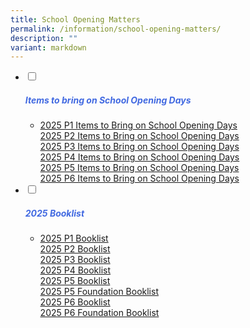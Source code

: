 ```yaml
---
title: School Opening Matters
permalink: /information/school-opening-matters/
description: ""
variant: markdown
---
```

<ul class="jekyllcodex_accordion">
<li>
<input type="checkbox" id="accordion1">
		<label for="accordion1"><h5 style="color:RoyalBlue">Items to bring on School Opening Days</h5></label>
<div>
<ul>
	<li>
<a href="/files/2025%20School%20Opening/2025_P1_Items_to_Bring_List_on_School_Opening_Days" target="blank">2025 P1 Items to Bring on School Opening Days </a><br>
<a href="/files/2025%20School%20Opening/2025_P2_Items_to_Bring_List_on_School_Opening_Days" target="blank">2025 P2 Items to Bring on School Opening Days</a><br>
<a href="/files/2025%20School%20Opening/2025_P3_Items_to_Bring_List_on_School_Opening_Days" target="blank">2025 P3 Items to Bring on School Opening Days</a><br>
<a href="/files/2025%20School%20Opening/2025_P4_Items_to_Bring_List_on_School_Opening_Days" target="blank">2025 P4 Items to Bring on School Opening Days</a><br>
<a href="/files/2025%20School%20Opening/2025_P5_Items_to_Bring_List_on_School_Opening_Days" target="blank">2025 P5 Items to Bring on School Opening Days</a><br>
<a href="/files/2025%20School%20Opening/2025_P6_Items_to_Bring_List_on_School_Opening_Days" target="blank">2025 P6 Items to Bring on School Opening Days</a><br>		
</li>
</ul>
</div>

</li><li>
<input type="checkbox" id="accordion2">
		<label for="accordion2"><h5 style="color:RoyalBlue">2025 Booklist</h5></label><div>
<ul>
	<li>
<a href="/files/2025_P1_Booklist.pdf" target="blank">2025 P1 Booklist</a><br>
<a href="/files/2025%20Booklist/2025_P2_Booklist.pdf" target="blank">2025 P2 Booklist</a><br>
<a href="/files/2025%20Booklist/2025_P3_Booklist.pdf" target="blank">2025 P3 Booklist</a><br>
<a href="/files/2025%20Booklist/2025_P4_Booklist.pdf" target="blank">2025 P4 Booklist</a><br>
<a href="/files/2025%20Booklist/2025_P5_Booklist.pdf" target="blank">2025 P5 Booklist</a><br>
<a href="/files/2025%20Booklist/2025_P5_FDN_Booklist.pdf" target="blank">2025 P5 Foundation Booklist</a><br>
<a href="/files/2025%20Booklist/2025_P6_Booklist.pdf" target="blank">2025 P6 Booklist</a><br>
<a href="/files/2025%20Booklist/2025_P6_FDN_Booklist.pdf" target="blank">2025 P6 Foundation Booklist</a><br>		
</li>
			</ul>
		</div>
		</li></ul>